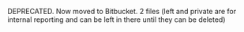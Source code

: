DEPRECATED. Now moved to Bitbucket. 
2 files (left and private are for internal reporting and can be left in there until they can be deleted)
